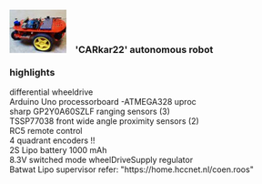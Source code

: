 <h3> <img src="images/thumb.jpg"/>&nbsp;&nbsp;&nbsp; 'CARkar22' autonomous robot<br><br> highlights </h3>
<p>differential wheeldrive<br>
Arduino Uno processorboard -ATMEGA328 uproc<br>
sharp GP2Y0A60SZLF ranging sensors (3)<br>
TSSP77038 front wide angle proximity sensors (2) <br>
RC5 remote control<br>  
4 quadrant encoders !!<br>
2S Lipo battery 1000 mAh<br>
8.3V switched mode wheelDriveSupply regulator<br>
Batwat Lipo supervisor refer: "https://home.hccnet.nl/coen.roos"</p>


